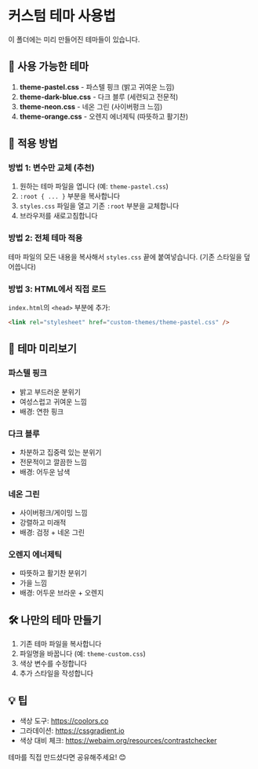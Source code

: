 # 커스텀 테마 사용법

이 폴더에는 미리 만들어진 테마들이 있습니다.

## 🎨 사용 가능한 테마

1. **theme-pastel.css** - 파스텔 핑크 (밝고 귀여운 느낌)
2. **theme-dark-blue.css** - 다크 블루 (세련되고 전문적)
3. **theme-neon.css** - 네온 그린 (사이버펑크 느낌)
4. **theme-orange.css** - 오렌지 에너제틱 (따뜻하고 활기찬)

## 📝 적용 방법

### 방법 1: 변수만 교체 (추천)

1. 원하는 테마 파일을 엽니다 (예: `theme-pastel.css`)
2. `:root { ... }` 부분을 복사합니다
3. `styles.css` 파일을 열고 기존 `:root` 부분을 교체합니다
4. 브라우저를 새로고침합니다

### 방법 2: 전체 테마 적용

테마 파일의 모든 내용을 복사해서 `styles.css` 끝에 붙여넣습니다.
(기존 스타일을 덮어씁니다)

### 방법 3: HTML에서 직접 로드

`index.html`의 `<head>` 부분에 추가:

```html
<link rel="stylesheet" href="custom-themes/theme-pastel.css" />
```

## 🎯 테마 미리보기

### 파스텔 핑크
- 밝고 부드러운 분위기
- 여성스럽고 귀여운 느낌
- 배경: 연한 핑크

### 다크 블루
- 차분하고 집중력 있는 분위기
- 전문적이고 깔끔한 느낌
- 배경: 어두운 남색

### 네온 그린
- 사이버펑크/게이밍 느낌
- 강렬하고 미래적
- 배경: 검정 + 네온 그린

### 오렌지 에너제틱
- 따뜻하고 활기찬 분위기
- 가을 느낌
- 배경: 어두운 브라운 + 오렌지

## 🛠️ 나만의 테마 만들기

1. 기존 테마 파일을 복사합니다
2. 파일명을 바꿉니다 (예: `theme-custom.css`)
3. 색상 변수를 수정합니다
4. 추가 스타일을 작성합니다

## 💡 팁

- 색상 도구: https://coolors.co
- 그라데이션: https://cssgradient.io
- 색상 대비 체크: https://webaim.org/resources/contrastchecker

테마를 직접 만드셨다면 공유해주세요! 😊

